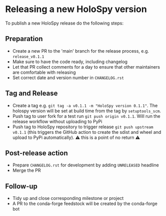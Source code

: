 # Releasing a new HoloSpy version

To publish a new HoloSpy release do the following steps:

## Preparation

- Create a new PR to the 'main' branch for the release process, e.g. `release_v0.1.1`
- Make sure to have the code ready, including changelog
- Let that PR collect comments for a day to ensure that other maintainers are comfortable
  with releasing
- Set correct date and version number in `CHANGELOG.rst`

## Tag and Release

- Create a tag e.g. `git tag -a v0.1.1 -m "HoloSpy version 0.1.1"`. The holospy version will
  be set at build time from the tag by `setuptools_scm`.
- Push tag to user fork for a test run `git push origin v0.1.1`. Will run the release
  workflow without uploading to PyPi
- Push tag to HoloSpy repository to trigger release `git push upstream v0.1.1`
  (this triggers the GitHub action to create the sdist and wheel and upload to
  PyPi automatically). :warning: this is a point of no return :warning:

## Post-release action

- Prepare `CHANGELOG.rst` for development by adding `UNRELEASED` headline
- Merge the PR

## Follow-up

- Tidy up and close corresponding milestone or project
- A PR to the conda-forge feedstock will be created by the conda-forge bot
